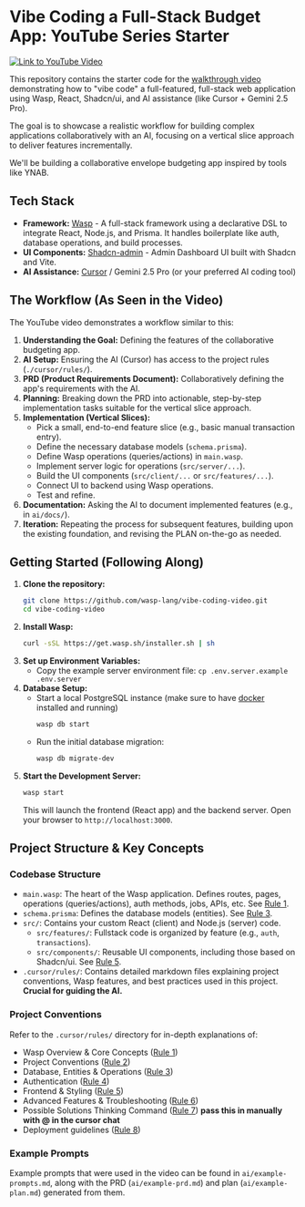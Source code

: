 # Vibe Coding a Full-Stack Budget App: YouTube Series Starter

[![Link to YouTube Video](https://img.youtube.com/vi/WYzEROo7reY/0.jpg)](https://www.youtube.com/watch?v=WYzEROo7reY) 

This repository contains the starter code for the [walkthrough video](https://www.youtube.com/watch?v=WYzEROo7reY) demonstrating how to "vibe code" a full-featured, full-stack web application using Wasp, React, Shadcn/ui, and AI assistance (like Cursor + Gemini 2.5 Pro).

The goal is to showcase a realistic workflow for building complex applications collaboratively with an AI, focusing on a vertical slice approach to deliver features incrementally. 

We'll be building a collaborative envelope budgeting app inspired by tools like YNAB.

## Tech Stack

*   **Framework:** [Wasp](https://wasp.sh/) - A full-stack framework using a declarative DSL to integrate React, Node.js, and Prisma. It handles boilerplate like auth, database operations, and build processes.
*   **UI Components:** [Shadcn-admin](https://github.com/satnaing/shadcn-admin/) - Admin Dashboard UI built with Shadcn and Vite.
*   **AI Assistance:** [Cursor](https://cursor.sh/) / Gemini 2.5 Pro (or your preferred AI coding tool)

## The Workflow (As Seen in the Video)

The YouTube video demonstrates a workflow similar to this:

1.  **Understanding the Goal:** Defining the features of the collaborative budgeting app.
2.  **AI Setup:** Ensuring the AI (Cursor) has access to the project rules (`./cursor/rules/`).
3.  **PRD (Product Requirements Document):** Collaboratively defining the app's requirements with the AI.
4.  **Planning:** Breaking down the PRD into actionable, step-by-step implementation tasks suitable for the vertical slice approach.
5.  **Implementation (Vertical Slices):**
    *   Pick a small, end-to-end feature slice (e.g., basic manual transaction entry).
    *   Define the necessary database models (`schema.prisma`).
    *   Define Wasp operations (queries/actions) in `main.wasp`.
    *   Implement server logic for operations (`src/server/...`).
    *   Build the UI components (`src/client/...` or `src/features/...`).
    *   Connect UI to backend using Wasp operations.
    *   Test and refine.
6.  **Documentation:** Asking the AI to document implemented features (e.g., in `ai/docs/`).
7.  **Iteration:** Repeating the process for subsequent features, building upon the existing foundation, and revising the PLAN on-the-go as needed.

## Getting Started (Following Along)

1.  **Clone the repository:**
    ```bash
    git clone https://github.com/wasp-lang/vibe-coding-video.git
    cd vibe-coding-video
    ```
2.  **Install Wasp:** 
    ```bash
    curl -sSL https://get.wasp.sh/installer.sh | sh
    ```
3.  **Set up Environment Variables:**
    *   Copy the example server environment file: `cp .env.server.example .env.server`
4.  **Database Setup:**
    * Start a local PostgreSQL instance (make sure to have [docker](https://www.docker.com/) installed and running)
        ```bash
        wasp db start
        ```
    *   Run the initial database migration:
        ```bash
        wasp db migrate-dev
        ```
5.  **Start the Development Server:**
    ```bash
    wasp start
    ```
    This will launch the frontend (React app) and the backend server. Open your browser to `http://localhost:3000`.

## Project Structure & Key Concepts

### Codebase Structure

*   `main.wasp`: The heart of the Wasp application. Defines routes, pages, operations (queries/actions), auth methods, jobs, APIs, etc. See [Rule 1](.cursor/rules/1-wasp-overview.mdc).
*   `schema.prisma`: Defines the database models (entities). See [Rule 3](.cursor/rules/3-database-operations.mdc).
*   `src/`: Contains your custom React (client) and Node.js (server) code.
    *   `src/features/`: Fullstack code is organized by feature (e.g., `auth`, `transactions`).
    *   `src/components/`: Reusable UI components, including those based on Shadcn/ui. See [Rule 5](.cursor/rules/5-frontend-styling.mdc).
*   `.cursor/rules/`: Contains detailed markdown files explaining project conventions, Wasp features, and best practices used in this project. **Crucial for guiding the AI.**

### Project Conventions
Refer to the `.cursor/rules/` directory for in-depth explanations of:
*   Wasp Overview & Core Concepts ([Rule 1](.cursor/rules/1-wasp-overview.mdc))
*   Project Conventions ([Rule 2](.cursor/rules/2-project-conventions.mdc))
*   Database, Entities & Operations ([Rule 3](.cursor/rules/3-database-operations.mdc))
*   Authentication ([Rule 4](.cursor/rules/4-authentication.mdc))
*   Frontend & Styling ([Rule 5](.cursor/rules/5-frontend-styling.mdc))
*   Advanced Features & Troubleshooting ([Rule 6](.cursor/rules/6-advanced-troubleshooting.mdc))
*   Possible Solutions Thinking Command ([Rule 7](.cursor/rules/7-possible-solutions-thinking.mdc)) **pass this in manually with @ in the cursor chat**
*   Deployment guidelines ([Rule 8](.cursor/rules/8-deployment.mdc))

### Example Prompts
Example prompts that were used in the video can be found in `ai/example-prompts.md`, along with the PRD (`ai/example-prd.md`) and plan (`ai/example-plan.md`) generated from them.
